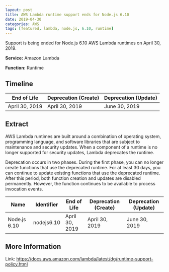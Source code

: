```yaml
---
layout: post
title: AWS Lambda runtime support ends for Node.js 6.10
date: 2019-04-30
categories: AWS
tags: [featured, lambda, node.js, 6.10, runtime]
---
```


Support is being ended for Node.js 6.10 AWS Lambda runtimes on April 30, 2019.

**Service:** Amazon Lambda

**Function:** Runtime

## Timeline

| End of Life    | Deprecation (Create) | Deprecation (Update) |
| -------------- | -------------------- | -------------------- |
| April 30, 2019 | April 30, 2019       | June 30, 2019        |

## Extract

AWS Lambda runtimes are built around a combination of operating system, programming language, and software libraries that are subject to maintenance and security updates. When a component of a runtime is no longer supported for security updates, Lambda deprecates the runtime.

Deprecation occurs in two phases. During the first phase, you can no longer create functions that use the deprecated runtime. For at least 30 days, you can continue to update existing functions that use the deprecated runtime. After this period, both function creation and updates are disabled permanently. However, the function continues to be available to process invocation events.

| Name         | Identifier | End of Life    | Deprecation (Create) | Deprecation (Update) |
| ------------ | ---------- | -------------- | -------------------- | -------------------- |
| Node.js 6.10 | nodejs6.10 | April 30, 2019 | April 30, 2019       | June 30, 2019        |

## More Information

Link: <https://docs.aws.amazon.com/lambda/latest/dg/runtime-support-policy.html>
